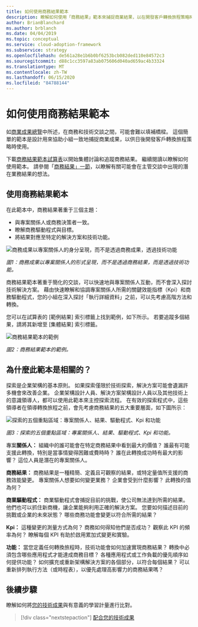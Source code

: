 ```yaml
---
title: 如何使用商務結果範本
description: 瞭解如何使用「商務結果」範本來捕捉商業結果，以在開發客戶轉換旅程策略時使用。
author: BrianBlanchard
ms.author: brblanch
ms.date: 04/04/2019
ms.topic: conceptual
ms.service: cloud-adoption-framework
ms.subservice: strategy
ms.openlocfilehash: de561a28e1b6b0bf6253bcb082ded110e84572c3
ms.sourcegitcommit: d88c1cc3597a83ab075606d040ad659ac4b33324
ms.translationtype: MT
ms.contentlocale: zh-TW
ms.lasthandoff: 06/15/2020
ms.locfileid: "84788144"
---
```

# <a name="how-to-use-the-business-outcome-template"></a>如何使用商務結果範本

如[商業成果總覽](./index.md)中所述，在商務和技術交談之間，可能會難以填補橋樑。 這個簡單的範本是設計用來協助小組一致地捕捉商業成果，以供日後開發客戶轉換旅程策略時使用。

下載[商務結果範本試算表](https://archcenter.blob.core.windows.net/cdn/business-outcome-template.xlsx)以開始集體討論和追蹤商務結果。 繼續閱讀以瞭解如何使用範本。 請參閱「[商務結果」一節](./index.md)，以瞭解有關可能會在主管交談中出現的潛在業務結果的想法。

## <a name="use-the-business-outcome-template"></a>使用商務結果範本

在此範本中，商務結果著重于三個主題：

- 與專案關係人或商務決策者一致。
- 瞭解商務驅動程式與目標。
- 將結果對應至特定的解決方案和技術功能。

![商務成果以專案關係人的身分呈現，而不是透過商務成果，透過技術功能](../../_images/strategy/business-outcome-house.png)

_圖1：商務成果以專案關係人的形式呈現，而不是透過商務結果，而是透過技術功能。_

商務結果範本著重于簡化的交談，可以快速地與專案關係人互動，而不會深入探討技術解決方案。 藉由快速瞭解和協調專案關係人所需的關鍵效能指標（Kpi）和商務驅動程式，您的小組在深入探討「執行詳細資料」之前，可以先考慮高階方法和轉換。

您可以在試算表的 [範例結果] 索引標籤上找到範例，如下所示。 若要追蹤多個結果，請將其新增至 [集體結果] 索引標籤。

![商務結果範本的範例](../../_images/strategy/business-outcome-template.png)

_圖2：商務結果範本的範例。_

## <a name="why-is-this-template-relevant"></a>為什麼此範本是相關的？

探索是企業架構的基本原則。 如果探索僅限於技術探索，解決方案可能會遺漏許多機會來改善企業。 企業架構設計人員、解決方案架構設計人員以及其他技術上的意識領導人，都可以使用此範本來主控探索流程。 在有效的探索程式中，這些領導者在領導轉換旅程之前，會先考慮商務結果的五大重要層面，如下圖所示：

![探索的五個重點區域：專案關係人、結果、驅動程式、Kpi 和功能](../../_images/strategy/business-outcome-focus-areas.png)

_圖3：探索的五個重點區域：專案關係人、結果、驅動程式、Kpi 和功能。_

專案**關係人：** 組織中的誰可能會在特定商務結果中看到最大的價值？ 誰最有可能支援此轉換，特別是當事情變得困難或費時時？ 誰在此轉換成功時有最大的影響？ 這位人員是潛在的專案關係人。

**商務結果：** 商務結果是一種精簡、定義且可觀察的結果，或特定量值所支援的商務效能變更。 專案關係人想要如何變更業務？ 企業會受到什麼影響？ 此轉換的值為何？

**商業驅動程式：** 商業驅動程式會捕捉目前的挑戰，使公司無法達到所需的結果。 他們也可以抓住新商機，讓企業能夠利用正確的解決方案。 您要如何描述目前的挑戰或企業的未來狀態？ 哪些商務功能會變更以符合所需的結果？

**Kpi：** 這種變更的測量方式為何？ 商務如何得知他們是否成功？ 觀察此 KPI 的頻率為何？ 瞭解每個 KPI 有助於啟用累加式變更和實驗。

**功能：** 當您定義任何轉換旅程時，技術功能會如何加速實現商務結果？ 轉換中必須包含哪些應用程式才能達成商務目標？ 各種應用程式或工作負載的優先順序如何提供功能？ 如何擴充或重新架構解決方案的各個部分，以符合每個結果？ 可以重新排列執行方法（或時程表），以優先處理高影響力的商務結果嗎？

## <a name="next-steps"></a>後續步驟

瞭解如何將[您的技術成果](../learning-metrics.md)與有意義的學習計量進行比對。

> [!div class="nextstepaction"]
> [配合您的技術成果](../learning-metrics.md)
